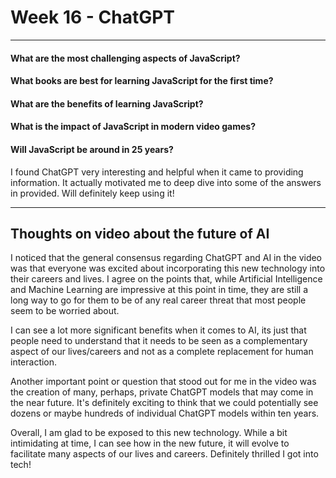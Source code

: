 # Week 16 - ChatGPT

---

#### What are the most challenging aspects of JavaScript?

#### What books are best for learning JavaScript for the first time?

#### What are the benefits of learning JavaScript?

#### What is the impact of JavaScript in modern video games?

#### Will JavaScript be around in 25 years?

 I found ChatGPT very interesting and helpful when it came to providing information. It actually motivated me to deep dive into some of the answers in provided. Will definitely keep using it!

---

## Thoughts on video about the future of AI

I noticed that the general consensus regarding ChatGPT and AI in the video was that everyone was excited about incorporating this new technology into their careers and lives. I agree on the points that, while Artificial Intelligence and Machine Learning are impressive at this point in time, they are still a long way to go for them to be of any real career threat that most people seem to be worried about.

I can see a lot more significant benefits when it comes to AI, its just that people need to understand that it needs to be seen as a complementary aspect of our lives/careers and not as a complete replacement for human interaction.

Another important point or question that stood out for me in the video was the creation of many, perhaps, private ChatGPT models that may come in the near future. It's definitely exciting to think that we could potentially see dozens or maybe hundreds of individual ChatGPT models within ten years.

Overall, I am glad to be exposed to this new technology. While a bit intimidating at time, I can see how in the new future, it will evolve to facilitate many aspects of our lives and careers. Definitely thrilled I got into tech!


